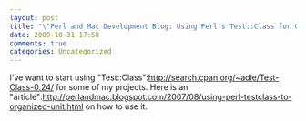 ```yaml
---
layout: post
title: "\"Perl and Mac Development Blog: Using Perl's Test::Class for Organized Unit Testing\""
date: 2009-10-31 17:58
comments: true
categories: Uncategorized
---
```

I've want to start using "Test::Class":http://search.cpan.org/~adie/Test-Class-0.24/ for some of my projects. Here is an "article":http://perlandmac.blogspot.com/2007/08/using-perl-testclass-to-organized-unit.html on how to use it.
